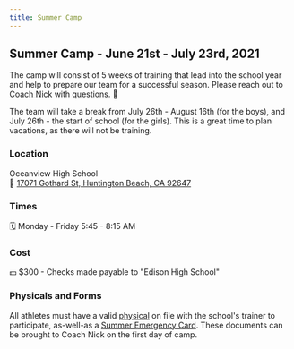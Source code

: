 ```yaml
---
title: Summer Camp
---
```


## Summer Camp - June 21st - July 23rd, 2021
The camp will consist of 5 weeks of training that lead into the school year and help to prepare our team for a successful season. Please reach out to [Coach Nick](mailto:ngraffis@hbuhsd.edu) with questions. 💚

The team will take a break from July 26th - August 16th (for the boys), and July 26th - the start of school (for the girls). This is a great time to plan vacations, as there will not be training.

### Location
Oceanview High School <br>
📍 [17071 Gothard St, Huntington Beach, CA 92647](https://www.google.com/maps/place/Ocean+View+High+School/@33.7145055,-118.0005899,15z/data=!4m2!3m1!1s0x0:0xe89c57a37ae3cff6?sa=X&ved=2ahUKEwjI3o2kvOXwAhU0HDQIHRLgA_kQ_BIwJnoECGgQBQ)

### Times
🗓 Monday - Friday 5:45 - 8:15 AM

### Cost
💵 $300 - Checks made payable to "Edison High School"

### Physicals and Forms
All athletes must have a valid [physical](https://4.files.edl.io/3748/05/14/21/160928-b4225c67-f8ed-4895-8ac8-608a4daa4daa.pdf) on file with the school's trainer to participate, as-well-as a [Summer Emergency Card](https://4.files.edl.io/45a3/06/29/20/202920-6239a3f5-f3a0-4a82-8ffc-27c615767dd7.xlsx). These documents can be brought to Coach Nick on the first day of camp.